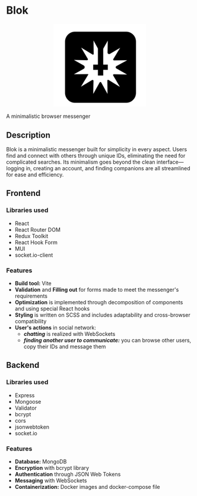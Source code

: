 # Blok

<p align="center">
<img src="./client/src/assets/logo.svg" style="width: 250px" alt="logo">
</p>
A minimalistic browser messenger

## Description

Blok is a minimalistic messenger built for simplicity in every aspect. Users find and connect with others through unique
IDs, eliminating the need for complicated searches. Its minimalism goes beyond the clean interface—logging in, creating
an account, and finding companions are all streamlined for ease and efficiency.

## Frontend

### Libraries used

+ React
+ React Router DOM
+ Redux Toolkit
+ React Hook Form
+ MUI
+ socket.io-client

### Features

+ **Build tool:** Vite
+ **Validation** and **Filling out** for forms made to meet the messenger's requirements
+ **Optimization** is implemented through decomposition of components and using special React hooks
+ **Styling** is written on SCSS and includes adaptability and cross-browser compatibility
+ **User's actions** in social network:
    + ***chatting*** is realized with WebSockets
    + ***finding another user to communicate:*** you can browse other users, copy their IDs and message them

## Backend

### Libraries used

+ Express
+ Mongoose
+ Validator
+ bcrypt
+ cors
+ jsonwebtoken
+ socket.io

### Features
+ **Database:** MongoDB
+ **Encryption** with bcrypt library
+ **Authentication** through JSON Web Tokens
+ **Messaging** with WebSockets
+ **Containerization:** Docker images and docker-compose file
